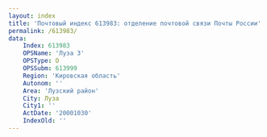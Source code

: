 ```yaml
---
layout: index
title: 'Почтовый индекс 613983: отделение почтовой связи Почты России'
permalink: /613983/
data:
    Index: 613983
    OPSName: 'Луза 3'
    OPSType: О
    OPSSubm: 613999
    Region: 'Кировская область'
    Autonom: ''
    Area: 'Лузский район'
    City: Луза
    City1: ''
    ActDate: '20001030'
    IndexOld: ''
---
```

